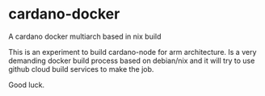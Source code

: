 # cardano-docker
A cardano docker multiarch based in nix build

This is an experiment to build cardano-node for arm architecture.
Is a very demanding docker build process based on debian/nix and it will try to use github cloud build services to make the job.

Good luck.
